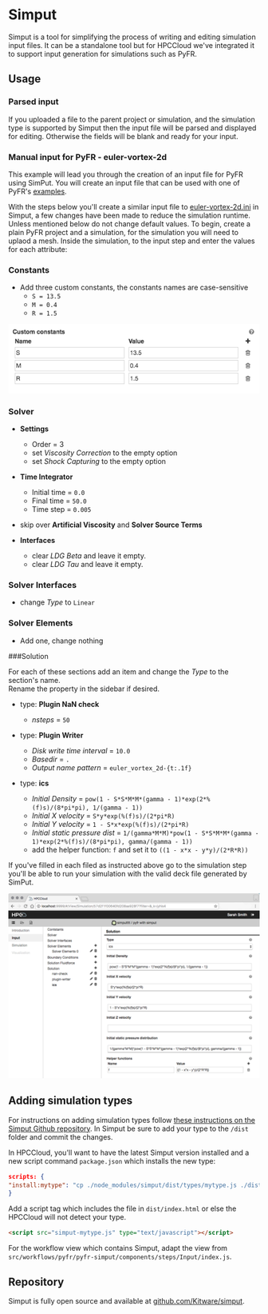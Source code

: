 # Simput

Simput is a tool for simplifying the process of writing and editing simulation input files. It can be a standalone tool but for HPCCloud we've integrated it to support input generation for simulations such as PyFR.

## Usage

### Parsed input

If you uploaded a file to the parent project or simulation, and the simulation type is supported by Simput then the input file will be parsed and displayed for editing. Otherwise the fields will be blank and ready for your input.

### Manual input for PyFR - euler-vortex-2d

This example will lead you through the creation of an input file for PyFR using SimPut. You will create an input file that can be used with one of PyFR's [examples](https://github.com/vincentlab/PyFR/blob/develop/examples/euler_vortex_2d/).

With the steps below you'll create a similar input file to [euler-vortex-2d.ini](https://github.com/vincentlab/PyFR/blob/develop/examples/euler_vortex_2d/euler_vortex_2d.ini) in Simput, a few changes have been made to reduce the simulation runtime. Unless mentioned below do not change default values. To begin, create a plain PyFR project and a simulation, for the simulation you will need to uplaod a mesh. Inside the simulation, to the input step and enter the values for each attribute:

### Constants

- Add three custom constants, the constants names are case-sensitive
  - `S = 13.5`
  - `M = 0.4`
  - `R = 1.5`

![custom constants fields](/usage__images/custom-consts.png)

### Solver

- **Settings**

  - Order = 3
  - set _Viscosity Correction_ to the empty option
  - set _Shock Capturing_ to the empty option

- **Time Integrator**

  - Initial time = `0.0`
  - Final time = `50.0`
  - Time step = `0.005`

- skip over **Artificial Viscosity** and **Solver Source Terms**

- **Interfaces**
  - clear _LDG Beta_ and leave it empty.
  - clear _LDG Tau_ and leave it empty.

### Solver Interfaces

- change _Type_ to `Linear`

### Solver Elements

- Add one, change nothing

###Solution

For each of these sections add an item and change the _Type_ to the section's name.  
Rename the property in the sidebar if desired.

- type: **Plugin NaN check**

  - _nsteps_ = `50`

- type: **Plugin Writer**

  - _Disk write time interval_ = `10.0`
  - _Basedir_ = `.`
  - _Output name pattern_ = `euler_vortex_2d-{t:.1f}`

- type: **ics**
  - _Initial Density_ = `pow(1 - S*S*M*M*(gamma - 1)*exp(2*%(f)s)/(8*pi*pi), 1/(gamma - 1))`
  - _Initial X velocity_ = `S*y*exp(%(f)s)/(2*pi*R)`
  - _Initial Y velocity_ = `1 - S*x*exp(%(f)s)/(2*pi*R)`
  - _Initial static pressure dist_ =
    `1/(gamma*M*M)*pow(1 - S*S*M*M*(gamma - 1)*exp(2*%(f)s)/(8*pi*pi), gamma/(gamma - 1))`
  - add the helper function: `f` and set it to `((1 - x*x - y*y)/(2*R*R))`

If you've filled in each filed as instructed above go to the simulation step you'll be able to run your simulation with the valid deck file generated by SimPut.

![ics page of simput when complete](/usage__images/simput-complete.png)

## Adding simulation types

For instructions on adding simulation types follow [these instructions on the Simput Github repository](https://github.com/Kitware/simput#creating-a-new-simulation-type). In Simput be sure to add your type to the `/dist` folder and commit the changes.

In HPCCloud, you'll want to have the latest Simput version installed and a new script command `package.json` which installs the new type:

```json
scripts: {
"install:mytype": "cp ./node_modules/simput/dist/types/mytype.js ./dist/simput-mytype.js",
}
```

Add a script tag which includes the file in `dist/index.html` or else the HPCCloud will not detect your type.

```html
<script src="simput-mytype.js" type="text/javascript"></script>
```

For the workflow view which contains Simput, adapt the view from `src/workflows/pyfr/pyfr-simput/components/steps/Input/index.js`.

## Repository

Simput is fully open source and available at [github.com/Kitware/simput](https://github.com/Kitware/simput).
